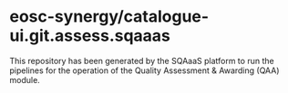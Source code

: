 # eosc-synergy/catalogue-ui.git.assess.sqaaas
This repository has been generated by the SQAaaS platform to run the pipelines
for the operation of the
Quality Assessment & Awarding (QAA)
module.